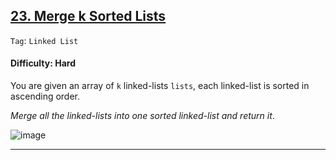 ## [23. Merge k Sorted Lists](https://leetcode.com/problems/merge-k-sorted-lists/)

```Tag```: ```Linked List```

#### Difficulty: Hard

You are given an array of ```k``` linked-lists ```lists```, each linked-list is sorted in ascending order.

_Merge all the linked-lists into one sorted linked-list and return it_.

![image](https://user-images.githubusercontent.com/35042430/224527113-16a2065e-2e16-4c20-872e-904a4de6a0b5.png)

---
